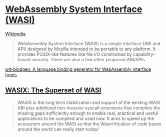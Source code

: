 # [WebAssembly System Interface (WASI)](https://github.com/WebAssembly/WASI)
[Wikipedia](https://en.wikipedia.org/wiki/WebAssembly#WASI)

> WebAssembly System Interface (WASI) is a simple interface (ABI and API) designed by Mozilla intended to be portable to any platform. It provides POSIX-like features like file I/O constrained by capability-based security. There are also a few other proposed ABI/APIs.

[wit-bindgen: A language binding generator for WebAssembly interface types](https://github.com/bytecodealliance/wit-bindgen)

## [WASIX: The Superset of WASI](https://wasix.org/)
> WASIX is the long term stabilization and support of the existing WASI ABI plus additional non-invasive syscall extensions that complete the missing gaps sufficiently enough to enable real, practical and useful applications to be compiled and used now. It aims to speed up the ecosystem around the WASI so that the Wasm’ification of code bases around the world can really start today!